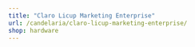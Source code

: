 ```yaml
---
title: "Claro Licup Marketing Enterprise"
url: /candelaria/claro-licup-marketing-enterprise/
shop: hardware
---
```

